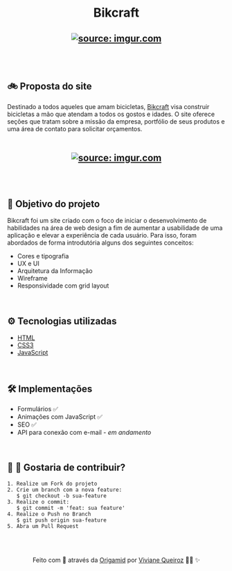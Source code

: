 <meta charset="utf-8">
<h1 align="center">Bikcraft </h1>

<h2 align="center">
<a href="https://imgur.com/9AI6EjT"><img src="https://i.imgur.com/9AI6EjT.png" title="source: imgur.com" /></a>
<h2>

<br>
<h2> 🚲 Proposta do site </h2>
Destinado a todos aqueles que amam bicicletas, <a target="_blank" href="https://bikcraft-zeta.vercel.app/index.html">Bikcraft</a> visa construir bicicletas a mão que atendam a todos os gostos e idades. O site oferece seções que tratam sobre a missão da empresa, portfólio de seus produtos e uma área de contato para solicitar orçamentos.

<br>
<br>
<h2 align="center">
<a href="https://imgur.com/VFrkbem" align="center"><img src="https://i.imgur.com/VFrkbem.png" title="source: imgur.com"/></a>
</h2>

<br>
<br>
<h2> 🎯 Objetivo do projeto </h2>
    <p>Bikcraft foi um site criado com o foco de iniciar o desenvolvimento de habilidades na área de web design a fim de aumentar a usabilidade de uma aplicação e elevar a experiência de cada usuário. Para isso, foram abordados de forma introdutória alguns dos seguintes conceitos:</p>

- Cores e tipografia
- UX e UI
- Arquitetura da Informação
- Wireframe
- Responsividade com grid layout

<br>
<h2> ⚙️ Tecnologias utilizadas </h2>

  - [HTML](https://www.w3schools.com/html/)
  - [CSS3](https://www.w3schools.com/css/)
  - [JavaScript](https://developer.mozilla.org/pt-BR/docs/Web/JavaScript)

<br> 
<h2> 🛠️ Implementações </h2>

- Formulários ✅
- Animações com JavaScript ✅
- SEO ✅ 
- API para conexão com e-mail - <em>em andamento</em>

<br>
<h2> 🌱 🌳 Gostaria de contribuir? </h2>

    1. Realize um Fork do projeto
    2. Crie um branch com a nova feature:
       $ git checkout -b sua-feature
    3. Realize o commit: 
       $ git commit -m 'feat: sua feature'
    4. Realize o Push no Branch 
       $ git push origin sua-feature
    5. Abra um Pull Request

<br><br>
<p align="center">Feito com 💛 através da <a href="https://www.origamid.com/cursos/">Origamid</a> por <a href="https://www.linkedin.com/in/viviane-de-santana-queiroz-1a5a4b155/
">Viviane Queiroz</a> 👩‍💻 ✨
